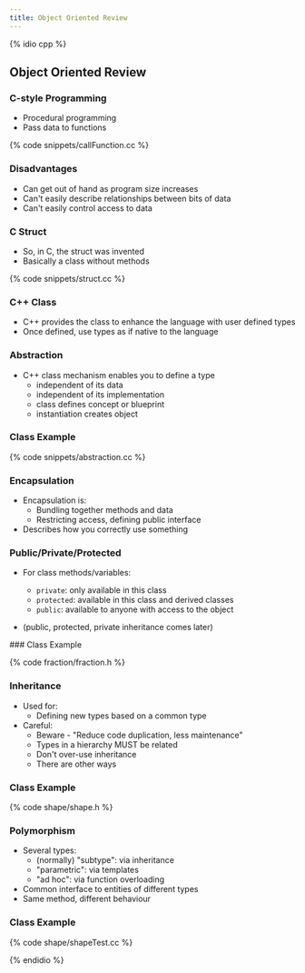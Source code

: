```yaml
---
title: Object Oriented Review
---
```


{% idio cpp %}

## Object Oriented Review

### C-style Programming

* Procedural programming
* Pass data to functions

{% code snippets/callFunction.cc %}


### Disadvantages

* Can get out of hand as program size increases
* Can't easily describe relationships between bits of data
* Can't easily control access to data


### C Struct

* So, in C, the struct was invented
* Basically a class without methods

{% code snippets/struct.cc %}


### C++ Class

* C++ provides the class to enhance the language with user defined types
* Once defined, use types as if native to the language


### Abstraction

* C++ class mechanism enables you to define a type
    * independent of its data
    * independent of its implementation
    * class defines concept or blueprint
    * instantiation creates object


### Class Example

{% code snippets/abstraction.cc %}


### Encapsulation

* Encapsulation is:
    * Bundling together methods and data
    * Restricting access, defining public interface
* Describes how you correctly use something


### Public/Private/Protected

* For class methods/variables:
    * `private`: only available in this class
    * `protected`: available in this class and derived classes
    * `public`: available to anyone with access to the object

* (public, protected, private inheritance comes later)

### Class Example

{% code fraction/fraction.h %}


### Inheritance

* Used for:
    * Defining new types based on a common type
* Careful:
    * Beware - "Reduce code duplication, less maintenance"
    * Types in a hierarchy MUST be related
    * Don't over-use inheritance
    * There are other ways


### Class Example

{% code shape/shape.h %}


### Polymorphism

* Several types:
    * (normally) "subtype": via inheritance
    * "parametric": via templates
    * "ad hoc": via function overloading
* Common interface to entities of different types
* Same method, different behaviour


### Class Example

{% code shape/shapeTest.cc %}



{% endidio %}
